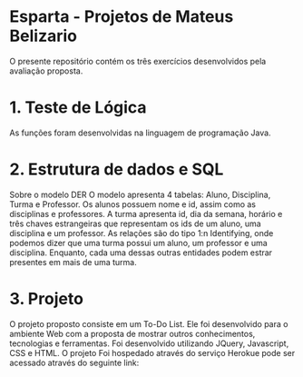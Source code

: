 # Esparta - Projetos de Mateus Belizario
O presente repositório contém os três exercícios desenvolvidos pela avaliação proposta.

# 1. Teste de Lógica 

As funções foram desenvolvidas na linguagem de programação Java.

# 2. Estrutura de dados e SQL

Sobre o modelo DER 
O modelo apresenta 4 tabelas: Aluno, Disciplina, Turma e Professor. Os alunos possuem nome e id, assim como as disciplinas e professores. 
A turma apresenta id, dia da semana, horário e três chaves estrangeiras que representam os ids de um aluno, uma disciplina e um professor.
As relações são do tipo 1:n Identifying, onde podemos dizer que uma turma possui um aluno, um professor e uma disciplina. Enquanto, cada uma dessas outras entidades podem estrar presentes em mais de uma turma.

# 3. Projeto

O projeto proposto consiste em um To-Do List. Ele foi desenvolvido para o ambiente Web com  a proposta de mostrar outros conhecimentos, tecnologias e ferramentas. Foi desenvolvido utilizando JQuery, Javascript, CSS e HTML. O projeto Foi hospedado através do serviço Herokue pode ser acessado através do seguinte link:
